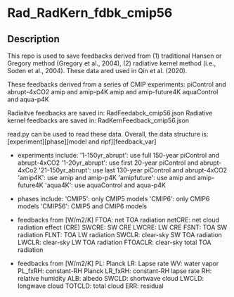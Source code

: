 # Rad_RadKern_fdbk_cmip56

## Description

This repo is used to save feedbacks derived from (1) traditional Hansen or Gregory method (Gregory et al., 2004), (2) radiative kernel method (i.e., Soden et al., 2004). These data ared used in Qin et al. (2020).

These feedbacks derived from a series of CMIP experiments:
piControl and abrupt-4xCO2
amip and amip-p4K
amip and amip-future4K
aquaControl and aqua-p4K

Radiaitve feedbacks are saved in: RadFeedabck_cmip56.json
Radiative kernel feedbacks are saved in: RadKernFeedback_cmip56.json

read.py can be used to read these data. Overall, the data structure is: [experiment][phase][model and ripf][feedback_var]

- experiments include:
'1-150yr_abrupt': use full 150-year piControl and abrupt-4xCO2
'1-20yr_abrupt': use first 20-year piControl and abrupt-4xCo2
'21-150yr_abrupt': use last 130-year piControl and abrupt-4xCO2
'amip4K': use amip and amip-p4K
'amipfuture': use amip and amip-future4K
'aqua4K': use aquaControl and aqua-p4K

- phases include:
'CMIP5': only CMIP5 models
'CMIP6': only CMIP6 models
'CMIP56': CMIP5 and CMIP6 models

- feedbacks from <RadFeedback> [W/m2/K]
FTOA: net TOA radiation
netCRE: net cloud radiation effect (CRE)
SWCRE: SW CRE
LWCRE: LW CRE
FSNT: TOA SW radiation
FLNT: TOA LW radiation
SWCLR: clear-sky SW TOA radiation
LWCLR: clear-sky LW TOA radiation
FTOACLR: clear-sky total TOA radiation


- feedbacks from <RadKernFeedback> [W/m2/K]
PL: Planck 
LR: Lapse rate 
WV: water vapor
PL_fxRH: constant-RH Planck
LR_fxRH: constant-RH lapse rate 
RH: relative humidity 
ALB: albedo 
SWCLD: shortwave cloud 
LWCLD: longwave cloud
TOTCLD: total cloud
ERR: residual 

